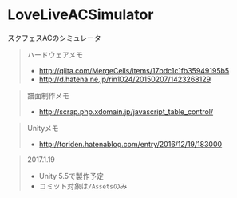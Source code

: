 # LoveLiveACSimulator

スクフェスACのシミュレータ

> ハードウェアメモ
> - http://qiita.com/MergeCells/items/17bdc1c1fb35949195b5
> - http://d.hatena.ne.jp/rin1024/20150207/1423268129

> 譜面制作メモ
> - http://scrap.php.xdomain.jp/javascript_table_control/

> Unityメモ
> - http://toriden.hatenablog.com/entry/2016/12/19/183000


> 2017.1.19
> - Unity 5.5で製作予定
> - コミット対象は`/Assets`のみ
